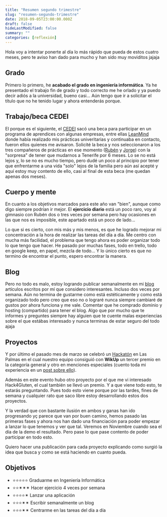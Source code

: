 ```yaml
---
title: "Resumen segundo trimestre"
slug: "resumen-segundo-trimestre"
date: 2018-09-05T23:00:00.000Z
draft: false
hideLastModified: false
summary: ""
categories: [reflexión]
---
```


  Hola voy a intentar ponerte al día lo más rápido que pueda de estos cuatro
  meses, pero te aviso han dado para mucho y han sido muy moviditos jajaja

Grado
--------------------------------------------------------------------------------

  Primero lo primero, he __acabado el grado en ingeniería informática__. Ya he
  presentado el trabajo fin de grado y todo correcto me he orlado y ya puedo
  decir adiós a la universidad, bueno casi... Aún tengo que ir a solicitar el
  título que no he tenido lugar y ahora entenderás porque.

Trabajo/beca CEDEI
--------------------------------------------------------------------------------

  El porque es el siguiente, el [CEDEI] sacó una beca para participar en un
  programa de aprendices con algunas empresas, entre ellas [LeanMind] donde
  había realizado mis prácticas univeritarias y continuaba en contacto, fueron
  ellos quienes me avisaron. Solicité la beca y nos seleccionaron a los tres
  compañeros de prácticas en ese momento ([Rubén] y [Jorge]) con la "sorpresa"
  de tener que mudarnos a Tenerife por 6 meses. Lo se no está lejos y, lo se no
  es mucho tiempo, pero dudé un poco al principio por tener que enfrentarme a
  una vida "solo" lejos de la familia pero aún así acepté y aquí estoy muy
  contento de ello, casi al final de esta beca (me quedan apenas dos meses).

  [CEDEI]: https://cedei.iter.es
  [LeanMind]: https://leanmind.es
  [Rubén]: https://linkedin.com/in/rubentejera
  [Jorge]: https://linkedin.com/in/jorge-hernández-suárez-0482b1149

Cuerpo y mente
--------------------------------------------------------------------------------

  En cuanto a los objetivos marcados para este año van "bien", aunque como digo
  siempre podrían ir mejor. El __ejercicio diario__ está un poco raro, voy al
  gimnasio con Rubén dos o tres veces por semana pero hay ocasiones en las que
  nos es imposible, este apartado está un poco de lado...

  Lo que si es cierto, con mis más y mis menos, es que he logrado mejorar mi
  concentración a la hora de realizar las tareas del día a día. Me centro con
  mucha más facilidad, el problema que tengo ahora es poder organizar todo lo
  que tengo que hacer. He pasado por muchas fases, todo en trello, todo en
  google keep, en papel, mezcla de todo... Y lo único cierto es que no termino
  de encontrar el punto, espero encontrar la manera.

Blog
--------------------------------------------------------------------------------

  Pero no todo es malo, estoy logrando publicar semanalmente en mi [blog]
  artículos escritos por mí que considero interesantes. Incluso dos veces por
  semana. Aún no termina de gustarme como está estéticamente y como está
  organizado todo pero creo que eso no o lograré nunca siempre cambiaré de
  gustos por ahora funciona y me vale. Comentar que he comprado dominio y
  hosting (compartido) para tener el blog. Algo que por mucho que te informes y
  preguntes siempre hay alguien que te cuente malas experiencias sobre el que
  estábas interesado y nunca terminas de estar seguro del todo ajaja

  [blog]: https://criskrus.com

Proyectos
--------------------------------------------------------------------------------

  Y por último el pasado mes de marzo se celebró un [Hackatón] en  Las Palmas en
  el cual nuestro equipo consiguió con __WikUp__ un tercer premio en la
  categoría general y otro en menciones especiales (cuento toda mi experiencia
  en un [post sobre ello][Hackatón]).

  Además en este evento hubo otro proyecto por el que me vi interesado
  Hack4Gluten, el cual también se llevó un premio. Y a que viene todo esto, te
  estarás preguntando. Pues todo esto viene porque por las tardes, fines de
  semana y cualquier rato que saco libre estoy desarrollando estos dos
  proyectos.

  Y la verdad que con bastante ilusión en ambos y ganas han ido progresando yç
  parece que van por buen camino, hemos pasado las primeras fases y ahora nos
  han dado una financiación para poder empezar a lanzar lo que tenemos y ver que
  tal. Veremos en Noviembre cuando sea el día de la demo el resultado. Pero pase
  lo que pase contento de poder participar en todo esto.

  Quiero hacer una publicación para cada proyecto explicando como surgió la idea
  que busca y como se está haciendo en cuanto pueda.

  [Hackatón]: https://criskrus.com/index.php/2018/03/18/mi-experiencia-hack-for-good-canarias-2018/

Objetivos
--------------------------------------------------------------------------------

  - ⭐⭐⭐⭐⭐ Graduarme en Ingeniería Informática
  - ⭐⭐✴✴✴ Hacer ejercicio 4 veces por semana
  - ⭐⭐⭐⭐✴ Lanzar una aplicación
  - ⭐⭐⭐✴✴ Escribir semanalmente un blog
  - ⭐⭐⭐✴✴ Centrarme en las tareas del día a día

